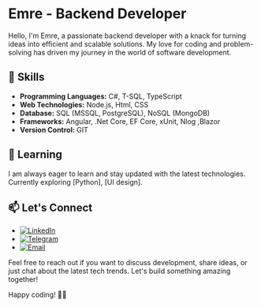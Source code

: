 <!-- # Hi 👋 I'm Emre and I'm a backend developer.

- 🔭 I’m currently working on C# .Net Core API's with Angular and Database optimization 
- 🌱 I’m currently learning python and UI design
  
-->
# Emre - Backend Developer

Hello, I'm Emre, a passionate backend developer with a knack for turning ideas into efficient and scalable solutions. My love for coding and problem-solving has driven my journey in the world of software development.

## 🚀 Skills

- **Programming Languages:** C#, T-SQL, TypeScript
- **Web Technologies:** Node.js, Html, CSS
- **Database:** SQL (MSSQL, PostgreSQL), NoSQL (MongoDB)
- **Frameworks:** Angular, .Net Core, EF Core, xUnit, Nlog ,Blazor
- **Version Control:** GIT

<!--
- **Programming Languages:** Java, Python, ![C#](https://img.shields.io/badge/C%23-Intermediate-blue?style=flat-square&logo=c-sharp)
- **Web Technologies:** Node.js, Express.js, ![Angular](https://img.shields.io/badge/Angular-Intermediate-red?style=flat-square&logo=angular)
- **TypeScript:** ![TypeScript](https://img.shields.io/badge/TypeScript-Intermediate-blue?style=flat-square&logo=typescript)
- **API Testing:** ![Postman](https://img.shields.io/badge/Postman-Advanced-orange?style=flat-square&logo=postman)
- **Database:** ![SQL](https://img.shields.io/badge/SQL-Advanced-yellow?style=flat-square&logo=sql)
- **Frameworks:** Spring Boot, Flask
- **Version Control:** ![Git](https://img.shields.io/badge/Git-Advanced-orange?style=flat-square&logo=git)
- **Frontend:** ![HTML](https://img.shields.io/badge/HTML-Intermediate-orange?style=flat-square&logo=html5), ![CSS](https://img.shields.io/badge/CSS-Intermediate-blue?style=flat-square&logo=css3)
- **TypeScript:** ![TypeScript](https://img.shields.io/badge/TypeScript-Intermediate-blue?style=flat-square&logo=typescript)
- **API Testing:** ![Postman](https://img.shields.io/badge/Postman-Advanced-orange?style=flat-square&logo=postman)
- **DevOps:** ![DevOps](https://img.shields.io/badge/DevOps-Intermediate-blue?style=flat-square&logo=dev.to)
- **CI/CD:** ![CI/CD](https://img.shields.io/badge/CI%2FCD-Intermediate-green?style=flat-square)

## 💻 Projects

### Project 1: [Project Name]

Brief description of the project and your role in it.

### Project 2: [Project Name]

Brief description of the project and your role in it.
-->

## 🌱 Learning

I am always eager to learn and stay updated with the latest technologies. Currently exploring [Python], [UI design].

## 📫 Let's Connect

- [![LinkedIn](https://img.shields.io/badge/LinkedIn-Connect-blue?style=flat-square&logo=linkedin)](https://www.linkedin.com/in/yourusername/)
- [![Telegram](https://img.shields.io/badge/Telegram-Message-blue?style=flat-square&logo=telegram)](https://t.me/mr_Aristo)
- [![Email](https://img.shields.io/badge/Email-Send%20a%20Message-red?style=flat-square&logo=email)](mailto:geceremre@outlook.com)


Feel free to reach out if you want to discuss development, share ideas, or just chat about the latest tech trends. Let's build something amazing together!

Happy coding! 👨‍💻
<!--
### Languages and Tools
- ![C#](https://img.shields.io/badge/C%23-Intermediate-blue?style=flat-square&logo=c-sharp)
- ![SQL](https://img.shields.io/badge/SQL-Advanced-yellow?style=flat-square&logo=sql)
- ![TypeScript](https://img.shields.io/badge/TypeScript-Intermediate-blue?style=flat-square&logo=typescript)
- ![Git](https://img.shields.io/badge/Git-Advanced-orange?style=flat-square&logo=git)
- ![HTML](https://img.shields.io/badge/HTML-Intermediate-orange?style=flat-square&logo=html5)
- ![CSS](https://img.shields.io/badge/CSS-Intermediate-blue?style=flat-square&logo=css3)
- ![Angular](https://img.shields.io/badge/Angular-Intermediate-red?style=flat-square&logo=angular)
- ![Postman](https://img.shields.io/badge/Postman-Advanced-orange?style=flat-square&logo=postman)
- ![DevOps](https://img.shields.io/badge/DevOps-Intermediate-blue?style=flat-square&logo=dev.to)
- ![CI/CD](https://img.shields.io/badge/CI%2FCD-Intermediate-green?style=flat-square)
-->

